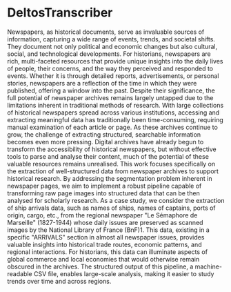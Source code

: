# DeltosTranscriber

Newspapers, as historical documents, serve as invaluable sources of information, capturing a wide range of
events, trends, and societal shifts. They document not only political and economic changes but also
cultural, social, and technological developments. For historians, newspapers are rich, multi-faceted resources that
provide unique insights into the daily lives of people, their concerns, and the way they perceived and responded
to events. Whether it is through detailed reports, advertisements, or personal stories, newspapers are a reflection
of the time in which they were published, offering a window into the past.
Despite their significance, the full potential of newspaper archives remains largely untapped due to the
limitations inherent in traditional methods of research. With large collections of historical newspapers spread
across various institutions, accessing and extracting meaningful data has traditionally been time-consuming,
requiring manual examination of each article or page. As these archives continue to grow, the challenge of
extracting structured, searchable information becomes even more pressing. Digital archives have already begun
to transform the accessibility of historical newspapers, but without effective tools to parse and analyse their
content, much of the potential of these valuable resources remains unrealised.
This work focuses specifically on the extraction of well-structured data from newspaper archives to support
historical research. By addressing the segmentation problem inherent in newspaper pages, we aim to implement
a robust pipeline capable of transforming raw page images into structured data that can be then analysed for
scholarly research. As a case study, we consider the extraction of ship arrivals data, such as names of ships, names
of captains, ports of origin, cargo, etc., from the regional newspaper "Le Sémaphore de Marseille" (1827-1944)
whose daily issues are preserved as scanned images by the National Library of France (BnF)1. This data, existing
in a specific "ARRIVALS" section in almost all newspaper issues, provides valuable insights into historical trade
routes, economic patterns, and regional interactions. For historians, this data can illuminate aspects of global
commerce and local economies that would otherwise remain obscured in the archives. The structured output of
this pipeline, a machine-readable CSV file, enables large-scale analysis, making it easier to study trends over time
and across regions.
